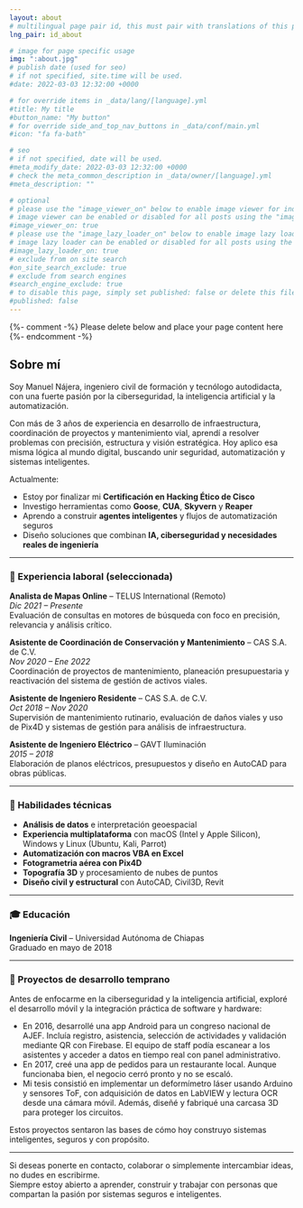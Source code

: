 ```yaml
---
layout: about
# multilingual page pair id, this must pair with translations of this page. (This name must be unique)
lng_pair: id_about

# image for page specific usage
img: ":about.jpg"
# publish date (used for seo)
# if not specified, site.time will be used.
#date: 2022-03-03 12:32:00 +0000

# for override items in _data/lang/[language].yml
#title: My title
#button_name: "My button"
# for override side_and_top_nav_buttons in _data/conf/main.yml
#icon: "fa fa-bath"

# seo
# if not specified, date will be used.
#meta_modify_date: 2022-03-03 12:32:00 +0000
# check the meta_common_description in _data/owner/[language].yml
#meta_description: ""

# optional
# please use the "image_viewer_on" below to enable image viewer for individual pages or posts (_posts/ or [language]/_posts folders).
# image viewer can be enabled or disabled for all posts using the "image_viewer_posts: true" setting in _data/conf/main.yml.
#image_viewer_on: true
# please use the "image_lazy_loader_on" below to enable image lazy loader for individual pages or posts (_posts/ or [language]/_posts folders).
# image lazy loader can be enabled or disabled for all posts using the "image_lazy_loader_posts: true" setting in _data/conf/main.yml.
#image_lazy_loader_on: true
# exclude from on site search
#on_site_search_exclude: true
# exclude from search engines
#search_engine_exclude: true
# to disable this page, simply set published: false or delete this file
#published: false
---
```


{%- comment -%} Please delete below and place your page content here {%- endcomment -%}

## Sobre mí

Soy Manuel Nájera, ingeniero civil de formación y tecnólogo autodidacta, con una fuerte pasión por la ciberseguridad, la inteligencia artificial y la automatización.

Con más de 3 años de experiencia en desarrollo de infraestructura, coordinación de proyectos y mantenimiento vial, aprendí a resolver problemas con precisión, estructura y visión estratégica. Hoy aplico esa misma lógica al mundo digital, buscando unir seguridad, automatización y sistemas inteligentes.

Actualmente:
- Estoy por finalizar mi **Certificación en Hacking Ético de Cisco**
- Investigo herramientas como **Goose**, **CUA**, **Skyvern** y **Reaper**
- Aprendo a construir **agentes inteligentes** y flujos de automatización seguros
- Diseño soluciones que combinan **IA, ciberseguridad y necesidades reales de ingeniería**

---

### 💼 Experiencia laboral (seleccionada)

**Analista de Mapas Online** – TELUS International (Remoto)  
*Dic 2021 – Presente*  
Evaluación de consultas en motores de búsqueda con foco en precisión, relevancia y análisis crítico.

**Asistente de Coordinación de Conservación y Mantenimiento** – CAS S.A. de C.V.  
*Nov 2020 – Ene 2022*  
Coordinación de proyectos de mantenimiento, planeación presupuestaria y reactivación del sistema de gestión de activos viales.

**Asistente de Ingeniero Residente** – CAS S.A. de C.V.  
*Oct 2018 – Nov 2020*  
Supervisión de mantenimiento rutinario, evaluación de daños viales y uso de Pix4D y sistemas de gestión para análisis de infraestructura.

**Asistente de Ingeniero Eléctrico** – GAVT Iluminación  
*2015 – 2018*  
Elaboración de planos eléctricos, presupuestos y diseño en AutoCAD para obras públicas.

---

### 🧰 Habilidades técnicas

- **Análisis de datos** e interpretación geoespacial  
- **Experiencia multiplataforma** con macOS (Intel y Apple Silicon), Windows y Linux (Ubuntu, Kali, Parrot)  
- **Automatización con macros VBA en Excel**  
- **Fotogrametria aérea con Pix4D**  
- **Topografía 3D** y procesamiento de nubes de puntos  
- **Diseño civil y estructural** con AutoCAD, Civil3D, Revit  

---

### 🎓 Educación

**Ingeniería Civil** – Universidad Autónoma de Chiapas  
Graduado en mayo de 2018

---

### 🧪 Proyectos de desarrollo temprano

Antes de enfocarme en la ciberseguridad y la inteligencia artificial, exploré el desarrollo móvil y la integración práctica de software y hardware:

- En 2016, desarrollé una app Android para un congreso nacional de AJEF. Incluía registro, asistencia, selección de actividades y validación mediante QR con Firebase. El equipo de staff podía escanear a los asistentes y acceder a datos en tiempo real con panel administrativo.
- En 2017, creé una app de pedidos para un restaurante local. Aunque funcionaba bien, el negocio cerró pronto y no se escaló.
- Mi tesis consistió en implementar un deformímetro láser usando Arduino y sensores ToF, con adquisición de datos en LabVIEW y lectura OCR desde una cámara móvil. Además, diseñé y fabriqué una carcasa 3D para proteger los circuitos.

Estos proyectos sentaron las bases de cómo hoy construyo sistemas inteligentes, seguros y con propósito.

---

Si deseas ponerte en contacto, colaborar o simplemente intercambiar ideas, no dudes en escribirme.  
Siempre estoy abierto a aprender, construir y trabajar con personas que compartan la pasión por sistemas seguros e inteligentes.
